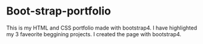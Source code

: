 # Boot-strap-portfolio
This is my HTML and CSS portfolio made with bootstrap4. I have highlighted my 3 faveorite beggining projects. I created the page with bootstrap4. 
